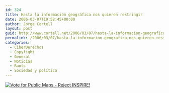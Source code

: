 ```yaml
---
id: 324
title: Hasta la información geográfica nos quieren restringir
date: 2006-03-07T19:58:45+00:00
author: Jorge Cortell
layout: post
guid: http://www.cortell.net/2006/03/07/hasta-la-informacion-geografica-nos-quieren-restringir/
permalink: /2006/03/07/hasta-la-informacion-geografica-nos-quieren-restringir/
categories:
  - CiberDerechos
  - Copyfight
  - General
  - Noticias
  - Rants
  - Sociedad y polí­tica
---
```

[<img src="http://publicgeodata.org/files/Banners/attachments/banner2.png" alt="Vote for Public Maps - Reject INSPIRE!" border="0" />](http://rejectinspire.publicgeodata.org)
